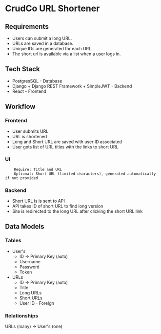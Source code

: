 # CrudCo URL Shortener

## Requirements
- Users can submit a long URL.
- URLs are saved in a database.
- Unique IDs are generated for each URL.
- The short url is available via a list when a user logs in.

## Tech Stack

- PostgresSQL - Database
- Django + Django REST Framework + SimpleJWT - Backend
- React - Frontend

## Workflow
### Frontend
- User submits URL
- URL is shortened 
- Long and Short URL are saved with user ID associated
- User gets list of URL titles with the links to short URL

### UI
        Require: Title and URL
        Optional: Short URL (limited characters), generated automatically if not provided

### Backend
- Short URL is is sent to API
- API takes ID of short URL to find long version
- Site is redirected to the long URL after clicking the short URL link

## Data Models

### Tables
- User's
    - ID -> Primary Key (auto)
    - Username
    - Password
    - Token
- URLs
    - ID -> Primary Key (auto)
    - Title
    - Long URLs
    - Short URLs
    - User ID - Foreign

### Relationships
URLs (many) -> User's (one) 